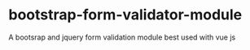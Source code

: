 # bootstrap-form-validator-module
 A bootsrap and jquery form validation module best used with vue js
